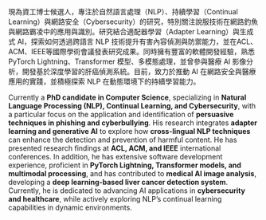 現為資工博士候選人，專注於自然語言處理（NLP）、持續學習（Continual Learning）與網路安全（Cybersecurity）的研究，特別關注說服技術在網路釣魚與網路霸凌中的應用與識別。研究結合適配器學習（Adapter Learning）與生成式 AI，探索如何透過跨語言 NLP 技術提升有害內容偵測與防禦能力，並在ACL、ACM、IEEE等國際學術會議發表研究成果。同時擁有豐富的軟體開發經驗，熟悉PyTorch Lightning、Transformer 模型、多模態處理，並曾參與醫療 AI 影像分析，開發基於深度學習的肝癌偵測系統。目前，致力於推動 AI 在網路安全與醫療應用的實踐，並積極探索 NLP 在動態環境下的持續學習能力。

Currently a **PhD candidate in Computer Science**, specializing in **Natural Language Processing (NLP), Continual Learning, and Cybersecurity**, with a particular focus on the application and identification of **persuasive techniques in phishing and cyberbullying**. His research integrates **adapter learning and generative AI** to explore how **cross-lingual NLP techniques** can enhance the detection and prevention of harmful content. He has presented research findings at **ACL, ACM, and IEEE** international conferences. In addition, he has extensive software development experience, proficient in **PyTorch Lightning, Transformer models, and multimodal processing**, and has contributed to **medical AI image analysis**, developing a **deep learning-based liver cancer detection system**. Currently, he is dedicated to advancing AI applications in **cybersecurity and healthcare**, while actively exploring NLP’s continual learning capabilities in dynamic environments.
<!--
**swguo/swguo** is a ✨ _special_ ✨ repository because its `README.md` (this file) appears on your GitHub profile.

Here are some ideas to get you started:

- 🔭 I’m currently working on ...
- 🌱 I’m currently learning ...
- 👯 I’m looking to collaborate on ...
- 🤔 I’m looking for help with ...
- 💬 Ask me about ...
- 📫 How to reach me: ...
- 😄 Pronouns: ...
- ⚡ Fun fact: ...
-->
